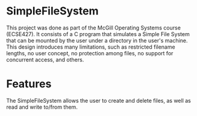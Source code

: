 # SimpleFileSystem

This project was done as part of the McGill Operating Systems course (ECSE427). It consists of a C program that simulates a Simple File System that can be mounted by the user under a directory in the user's machine. This design introduces many limitations, such as restricted filename lengths, no user concept, no protection among files, no support for concurrent access, and others. 

# Features 

The SimpleFileSystem allows the user to create and delete files, as well as read and write to/from them.